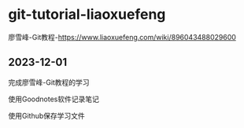 # git-tutorial-liaoxuefeng
廖雪峰-Git教程-https://www.liaoxuefeng.com/wiki/896043488029600

## 2023-12-01
完成廖雪峰-Git教程的学习

使用Goodnotes软件记录笔记

使用Github保存学习文件


